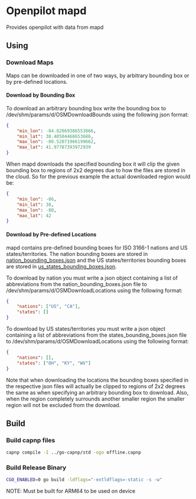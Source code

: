 # Openpilot mapd
Provides openpilot with data from mapd

## Using
### Download Maps
Maps can be downloaded in one of two ways, by arbitrary bounding box or by
pre-defined locations.

#### Download by Bounding Box
To download an arbitrary bounding box write the bounding box to
/dev/shm/params/d/OSMDownloadBounds using the following json format:
```json
{
    "min_lon": -84.82069386553866,
    "min_lat": 38.40504468653686,
    "max_lon": -80.52071966199662,
    "max_lat": 41.97787393972939
}
```

When mapd downloads the specified bounding box it will clip the given bounding
box to regions of 2x2 degrees due to how the files are stored in the cloud. So
for the previous example the actual downloaded region would be:
```json
{
    "min_lon": -86,
    "min_lat": 38,
    "max_lon": -80,
    "max_lat": 42
}
```
#### Download by Pre-defined Locations
mapd contains pre-defined bounding boxes for ISO 3166-1 nations and US
states/territories. The nation bounding boxes are stored in
[nation_bounding_boxes.json](./nation_bounding_boxes.json) and the US
states/territories bounding boxes are stored in
[us_states_bounding_boxes.json](./us_states_bounding_boxes.json).

To download by nation you must write a json object containing a list of
abbreviations from the nation_bounding_boxes.json file to
/dev/shm/params/d/OSMDownloadLocations using the following format:
```json
{
    "nations": ["US", "CA"],
    "states": []
}
```
To download by US states/territories you must write a json object containing a
list of abbreviations from the states_bounding_boxes.json file to
/dev/shm/params/d/OSMDownloadLocations using the following format:
```json
{
    "nations": [],
    "states": ["OH", "KY", "WV"]
}
```

Note that when downloading the locations the bounding boxes specified in the
respective json files will actually be clipped to regions of 2x2 degrees the
same as when specifying an arbitrary bounding box to download. Also, when the
region completely surrounds another smaller region the smaller region will not
be excluded from the download.


## Build
### Build capnp files
```bash
capnp compile -I ../go-capnp/std -ogo offline.capnp
```

### Build Release Binary
```bash
CGO_ENABLED=0 go build -ldflags="-extldflags=-static -s -w"
```

NOTE: Must be built for ARM64 to be used on device
